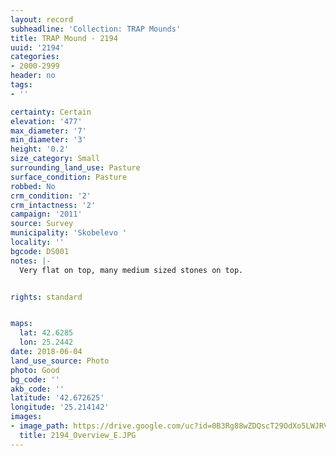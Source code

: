 ```yaml
---
layout: record
subheadline: 'Collection: TRAP Mounds'
title: TRAP Mound - 2194
uuid: '2194'
categories:
- 2000-2999
header: no
tags:
- ''

certainty: Certain
elevation: '477'
max_diameter: '7'
min_diameter: '3'
height: '0.2'
size_category: Small
surrounding_land_use: Pasture
surface_condition: Pasture
robbed: No
crm_condition: '2'
crm_intactness: '2'
campaign: '2011'
source: Survey
municipality: 'Skobelevo '
locality: ''
bgcode: DS001
notes: |-
  Very flat on top, many medium sized stones on top.


rights: standard


maps:
  lat: 42.6285
  lon: 25.2442
date: 2018-06-04
land_use_source: Photo
photo: Good
bg_code: ''
akb_code: ''
latitude: '42.672625'
longitude: '25.214142'
images:
- image_path: https://drive.google.com/uc?id=0B3Rg88wZDQscT29OdXo5LWJRVW8
  title: 2194_Overview_E.JPG
---
```

